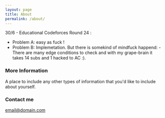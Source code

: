 ```yaml
---
layout: page
title: About
permalink: /about/
---
```


30/6 - Educational Codeforces Round 24 : 
+ Problem A: easy as fuck !
+ Problem B: Implemetation. But there is somekind of mindfuck happend: 
            -  There are many edge conditions to check and with my grape-brain it takes 14 subs and 1 hacked to AC :).

### More Information

A place to include any other types of information that you'd like to include about yourself.

### Contact me

[email@domain.com](mailto:email@domain.com)
